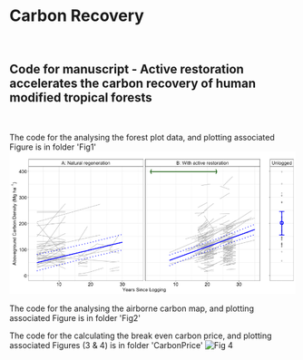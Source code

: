 # Carbon Recovery
<br>

## Code for manuscript - Active restoration accelerates the carbon recovery of human modified tropical forests
<br>


The code for the analysing the forest plot data, and plotting associated Figure is in folder 'Fig1'
![Fig 1](https://raw.githubusercontent.com/PhilipsonChristopher/CarbonRecovery/master/Fig1/Fig1.tiff)



The code for the analysing the airborne carbon map, and plotting associated Figure is in folder 'Fig2'

The code for the calculating the break even carbon price, and plotting associated Figures (3 & 4) is in folder 'CarbonPrice'
![Fig 4](https://raw.githubusercontent.com/PhilipsonChristopher/CarbonRecovery/master/CarbonPrice/Fig4.tiff)
